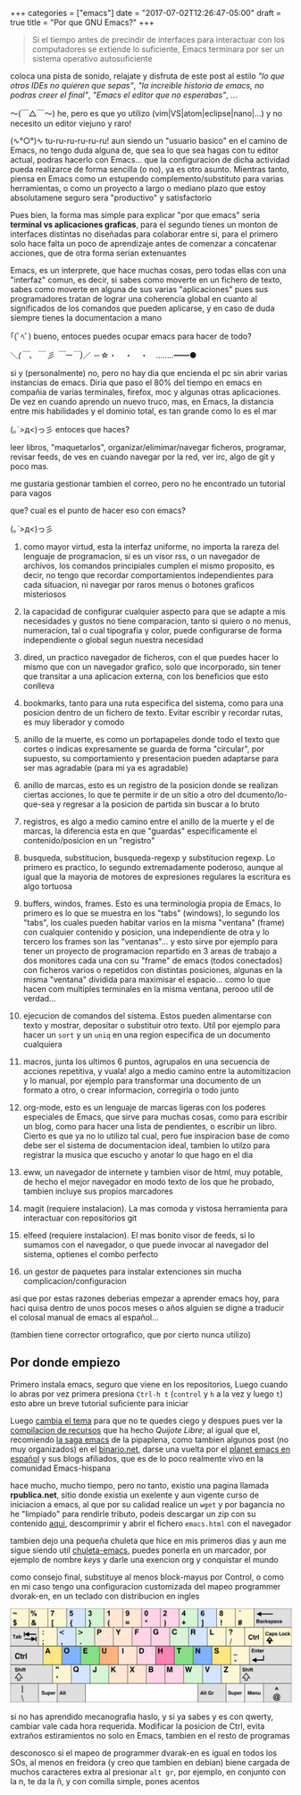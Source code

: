 +++
categories = ["emacs"]
date = "2017-07-02T12:26:47-05:00"
draft = true
title = "Por que GNU Emacs?"
+++

> Si el tiempo antes de precindir de interfaces para interactuar con los
> computadores se extiende lo suficiente, Emacs terminara por ser un sistema
> operativo autosuficiente

coloca una pista de sonido, relajate y disfruta de este post al estilo *"lo que
otros IDEs no quieren que sepas"*, *"la increible historia de emacs, no podras
creer el final"*, *"Emacs el editor que no esperabas"*, ...

〜(￣△￣〜) he, pero es que yo utilizo (vim|VS|atom|eclipse|nano|...) y no necesito
un editor viejuno y raro!

(∿°○°)∿ tu-ru-ru-ru-ru-ru! aun siendo un "usuario basico" en el camino de Emacs,
no tengo duda alguna de, que sea lo que sea hagas con tu editor actual, podras
hacerlo con Emacs... que la configuracion de dicha actividad pueda realizarce de
forma sencilla (o no), ya es otro asunto. Mientras tanto, piensa en Emacs como un
estupendo complemento/substituto para varias herramientas, o como un proyecto a
largo o mediano plazo que estoy absolutamene seguro sera "productivo" y satisfactorio

Pues bien, la forma mas simple para explicar "por que emacs" seria **terminal vs
aplicaciones graficas**, para el segundo tienes un monton de interfaces
distintas no diseñadas para colaborar entre si, para el primero solo hace falta
un poco de aprendizaje antes de comenzar a concatenar acciones, que de otra
forma serian extenuantes

Emacs, es un interprete, que hace muchas cosas, pero todas ellas con una
"interfaz" comun, es decir, si sabes como moverte en un fichero de texto, sabes
como moverte en alguna de sus varias "aplicaciones" pues sus programadores
tratan de lograr una coherencia global en cuanto al significados de los comandos
que pueden aplicarse, y en caso de duda siempre tienes la documentacion a mano

｢(ﾟﾍﾟ) bueno, entoces puedes ocupar emacs para hacer de todo?

＼_(￣、￣ 彡 ￣ー￣)_／ －☆・　・　・　‥……━━●

si y (personalmente) no, pero no hay dia que encienda el pc sin abrir varias
instancias de emacs. Diria que paso el 80% del tiempo en emacs en compañia de
varias terminales, firefox, moc y algunas otras aplicaciones. De vez en cuando
aprendo un nuevo truco, mas, en Emacs, la distancia entre mis habilidades y el
dominio total, es tan grande como lo es el mar

(｡´>д<)っ彡 entoces que haces?

leer libros, "maquetarlos", organizar/elimimar/navegar ficheros, programar,
revisar feeds, de ves en cuando navegar por la red, ver irc, algo de git y poco
mas.

me gustaria gestionar tambien el correo, pero no he encontrado un tutorial para vagos

que? cual es el punto de hacer eso con emacs?

(｡´>д<)っ彡

1. como mayor virtud, esta la interfaz uniforme, no importa la rareza del
   lenguaje de programacion, si es un visor rss, o un navegador de archivos, los
   comandos principiales cumplen el mismo proposito, es decir, no tengo que
   recordar comportamientos independientes para cada situacion, ni navegar por
   raros menus o botones graficos misteriosos

2. la capacidad de configurar cualquier aspecto para que se adapte a mis
   necesidades y gustos no tiene comparacion, tanto si quiero o no menus,
   numeracion, tal o cual tipografia y color, puede configurarse de forma
   independiente o global segun nuestra necesidad

3. dired, un practico navegador de ficheros, con el que puedes hacer lo mismo
   que con un navegador grafico, solo que incorporado, sin tener que transitar a
   una aplicacion externa, con los beneficios que esto conlleva

4. bookmarks, tanto para una ruta especifica del sistema, como para una posicion
   dentro de un fichero de texto. Evitar escribir y recordar rutas, es muy
   liberador y comodo

5. anillo de la muerte, es como un portapapeles donde todo el texto que cortes o
   indicas expresamente se guarda de forma "circular", por supuesto, su
   comportamiento y presentacion pueden adaptarse para ser mas agradable (para mi
   ya es agradable)

6. anillo de marcas, esto es un registro de la posicion donde se realizan
   ciertas acciones, lo que te permite ir de un sitio a otro del
   dcumento/lo-que-sea y regresar a la posicion de partida sin buscar a lo bruto

7. registros, es algo a medio camino entre el anillo de la muerte y el de
   marcas, la diferencia esta en que "guardas" especificamente el
   contenido/posicion en un "registro"

8. busqueda, substitucion, busqueda-regexp y substitucion regexp. Lo primero es
   practico, lo segundo extremadamente poderoso, aunque al igual que la mayoria
   de motores de expresiones regulares la escritura es algo tortuosa

9. buffers, windos, frames. Esto es una terminologia propia de Emacs, lo primero
   es lo que se muestra en los "tabs" (windows), lo segundo los "tabs", los cuales
   pueden habitar varios en la misma "ventana" (frame) con cualquier contenido y
   posicion, una independiente de otra y lo tercero los frames son las
   "ventanas"... y esto sirve por ejemplo para tener un proyecto de programacion
   repartido en 3 areas de trabajo a dos monitores cada una con su "frame" de
   emacs (todos conectados) con ficheros varios o repetidos con distintas
   posiciones, algunas en la misma "ventana" dividida para maximisar el
   espacio... como lo que hacen com multiples terminales en la misma ventana,
   perooo util de verdad...

10. ejecucion de comandos del sistema. Estos pueden alimentarse con
    texto y mostrar, depositar o substituir otro texto. Util por ejemplo para
    hacer un `sort` y un `uniq` en una region especifica de un documento cualquiera

11. macros, junta los ultimos 6 puntos, agrupalos en una secuencia de acciones
    repetitiva, y vuala! algo a medio camino entre la automitizacion y lo manual,
    por ejemplo para transformar una documento de un formato a otro, o crear
    informacion, corregirla o todo junto

12. org-mode, esto es un lenguaje de marcas ligeras con los poderes especiales
    de Emacs, que sirve para muchas cosas, como para escribir un blog, como
    para hacer una lista de pendientes, o escribir un libro. Cierto es que ya no
    lo utilizo tal cual, pero fue inspiracion base de como debe ser el sistema
    de documentacion ideal, tambien lo utilzo para registrar la musica que
    escucho y anotar lo que hago en el dia

13. eww, un navegador de internete y tambien visor de html, muy potable, de
    hecho el mejor navegador en modo texto de los que he probado, tambien
    incluye sus propios marcadores

14. magit (requiere instalacion). La mas comoda y vistosa herramienta para
    interactuar con repositorios git

15. elfeed (requiere instalacion). El mas bonito visor de feeds, si lo sumamos
    con el navegador, o que puede invocar al navegador del sistema, optienes el
    combo perfecto

16. un gestor de paquetes para instalar extenciones sin mucha
    complicacion/configuracion


asi que por estas razones deberias empezar a aprender emacs hoy, para haci quisa
dentro de unos pocos meses o años alguien se digne a traducir el colosal manual
de emacs al español...

(tambien tiene corrector ortografico, que por cierto nunca utilizo)

## Por donde empiezo

Primero instala emacs, seguro que viene en los repositorios, Luego cuando lo
abras por vez primera presiona `Ctrl-h t` (`control` y `h` a la vez y luego `t`)
esto abre un breve tutorial suficiente para iniciar

Luego [cambia el tema](../first-theme/index.html) para que no te quedes ciego y
despues pues ver la [compilacion de recursos](http://quijotelibre.com/recursos-gnu-emacs-y-org-mode/) que ha hecho
*Quijote Libre*; al igual que el, recomiendo [la saga emacs](http://www.lapipaplena.org/emacs/) de la pipaplena, como
tambien algunos post (no muy organizados) en el [binario.net](https://elbinario.net/?s=emacs),
darse una vuelta por el [planet emacs en español](http://planet.emacs-es.org/)
y sus blogs afiliados, que es de lo poco realmente vivo en la comunidad
Emacs-hispana

hace mucho, mucho tiempo, pero no tanto, existio una pagina llamada
**rpublica.net**, sitio donde existia un exelente y aun vigente curso de
iniciacion a emacs, al que por su calidad realice un `wget` y por bagancia no he
"limpiado" para rendirle tributo, podeis descargar un zip con su
contenido [aqui](/data/rpublica-emacs.zip), descomprimir y abrir el fichero
`emacs.html` con el navegador

tambien dejo una pequeña chuleta que hice en mis primeros dias y aun me sigue siendo
util [chuleta-emacs](/data/chuleta-emacs.txt), puedes ponerla en un
marcador, por ejemplo de nombre *keys* y darle una exencion org y conquistar el
mundo

como consejo final, substituye al menos block-mayus por Control, o como en mi caso
tengo una configuracion customizada del mapeo programmer dvorak-en, en un teclado
con distribucion en ingles

![](/img/nascii-dvorak.svg)

si no has aprendido mecanografia haslo, y si ya sabes y es con qwerty, cambiar
vale cada hora requerida. Modificar la posicion de Ctrl, evita extraños
estiramientos no solo en Emacs, tambien en el resto de programas

desconosco si el mapeo de programmer dvarak-en es igual en todos los SOs,
al menos en freidora (y creo que tambien en debian) biene cargada de muchos
caracteres extra al presionar `alt gr`, por ejemplo, en conjunto con la n, te da
la ñ, y con comilla simple, pones acentos

